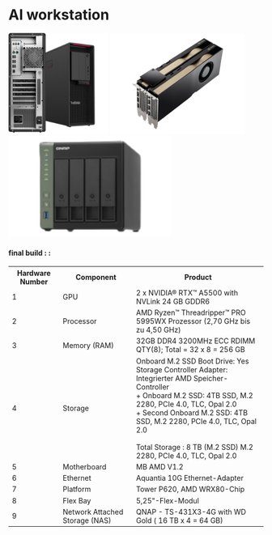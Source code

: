 # AI workstation

<img src="img/p620.png" height=200px><a> </a><img src="img/2xa5500.png" height=200px><a> </a><img src="img/qnap.png" height=200px>
<br />

#### final build : :



<table style="width:100%" >
<tr>
<th>Hardware Number</th>
<th>Component</th>
<th>Product</th>
</tr>

<tr>
<td>1</td>
<td>GPU</td>
<td>2 x NVIDIA® RTX™ A5500 with NVLink 24 GB GDDR6</td>
</tr>

<tr>
<td>2</td>
<td>Processor</td>
<td>AMD Ryzen™ Threadripper™ PRO 5995WX Prozessor
(2,70 GHz bis zu 4,50 GHz)</td>
</tr>

<tr>
<td>3</td>
<td>Memory (RAM)</td>
<td>32GB DDR4 3200MHz ECC RDIMM QTY(8); Total = 32 x 8 = 256 GB</td>
</tr>

<tr>
<td>4</td>
<td>Storage</td>
<td>
Onboard M.2 SSD Boot Drive: Yes <br />
Storage Controller Adapter: Integrierter AMD Speicher-Controller<br />
+ Onboard M.2 SSD: 4TB SSD, M.2 2280, PCIe 4.0, TLC, Opal 2.0 <br />
+ Second Onboard M.2 SSD: 4TB SSD, M.2 2280, PCIe 4.0, TLC, Opal 2.0<br />
<br />
Total Storage : 8 TB (M.2 SSD) M.2 2280, PCIe 4.0, TLC, Opal 2.0<br />
</td>
</tr>

<tr>
<td>5</td>
<td>Motherboard</td>
<td>MB AMD V1.2</td>
</tr>

<tr>
<td>6</td>
<td>Ethernet</td>
<td>Aquantia 10G Ethernet-Adapter</td>
</tr>

<tr>
<td>7</td>
<td>Platform</td>
<td>Tower P620, AMD WRX80-Chip</td>
</tr>

<tr>
<td>8</td>
<td>Flex Bay</td>
<td>5,25"-Flex-Modul</td>
</tr>

<tr>
<td>9</td>
<td>Network Attached Storage (NAS)</td>
<td>QNAP - TS-431X3-4G with WD Gold ( 16 TB x 4 = 64 GB)

</td>
</tr>